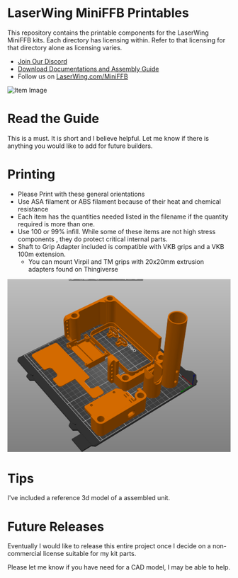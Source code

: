 # LaserWing MiniFFB Printables
This repository contains the printable components for the LaserWing MiniFFB kits. Each directory has licensing within. Refer to that licensing for that directory alone as licensing varies.

* [Join Our Discord](https://discord.gg/2JPRUfcS5h)
* [Download Documentations and Assembly Guide](Documentation/Guide.pdf)
* Follow us on [LaserWing.com/MiniFFB](LaserWing.com/MiniFFB)

![Item Image](Images/P1000005.png)

# Read the Guide
This is a must. It is short and I believe helpful. Let me know if there is anything you would like to add for future builders.

# Printing
* Please Print with these general orientations
* Use ASA filament or ABS filament because of their heat and chemical resistance
* Each item has the quantities needed listed in the filename if the quantity required is more than one.
* Use 100 or 99% infill. While some of these items are not high stress components , they do protect critical internal parts.
* Shaft to Grip Adapter included is compatible with VKB grips and a VKB 100m extension. 
	* You can mount Virpil and TM grips with 20x20mm extrusion adapters found on Thingiverse

![Build Plate](Images/printing_example.png)

# Tips

I've included a reference 3d model of a assembled unit. 

# Future Releases
Eventually I would like to release this entire project once I decide on a non-commercial license suitable for my kit parts.

Please let me know if you have need for a CAD model, I may be able to help. 
